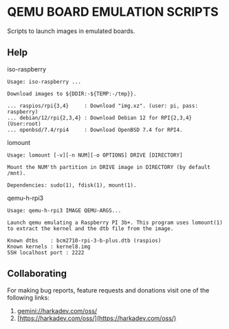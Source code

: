 QEMU BOARD EMULATION SCRIPTS
============================

Scripts to launch images in emulated boards.

## Help

iso-raspberry

    Usage: iso-raspberry ...
    
    Download images to ${DDIR:-${TEMP:-/tmp}}.
    
    ... raspios/rpi{3,4}     : Download "img.xz". (user: pi, pass: raspberry)
    ... debian/12/rpi{2,3,4} : Download Debian 12 for RPI{2,3,4} (User:root)
    ... openbsd/7.4/rpi4     : Download OpenBSD 7.4 for RPI4.

lomount

    Usage: lomount [-v][-n NUM][-o OPTIONS] DRIVE [DIRECTORY]
    
    Mount the NUM'th partition in DRIVE image in DIRECTORY (by default /mnt).
    
    Dependencies: sudo(1), fdisk(1), mount(1).

qemu-h-rpi3

    Usage: qemu-h-rpi3 IMAGE QEMU-ARGS...
    
    Launch qemu emulating a Raspberry PI 3b+. This program uses lomount(1)
    to extract the kernel and the dtb file from the image.
    
    Known dtbs    : bcm2710-rpi-3-b-plus.dtb (raspios)
    Known kernels : kernel8.img
    SSH localhost port : 2222

## Collaborating

For making bug reports, feature requests and donations visit
one of the following links:

1. [gemini://harkadev.com/oss/](gemini://harkadev.com/oss/)
2. [https://harkadev.com/oss/](https://harkadev.com/oss/)
